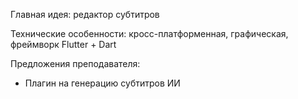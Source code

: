 Главная идея: редактор субтитров

Технические особенности: кросс-платформенная, графическая, фреймворк Flutter + Dart

Предложения преподавателя:
-	Плагин на генерацию субтитров ИИ
